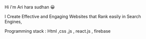    Hi i'm Ari hara sudhan :grinning:
   
   I Create Effective and Engaging Websites that Rank easily in Search Engines,

   Programming stack : Html ,css ,js , react.js , firebase
